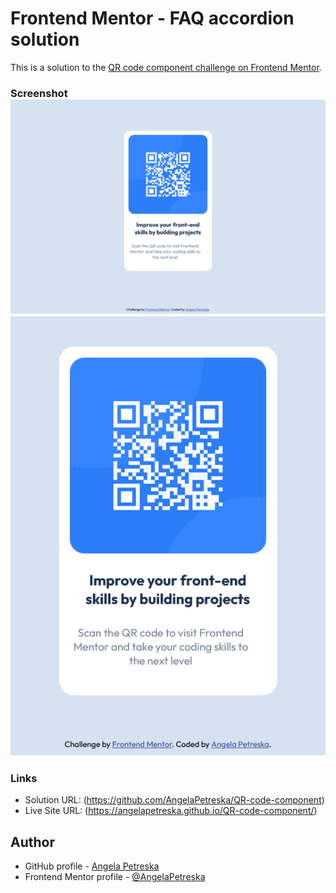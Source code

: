 # Frontend Mentor - FAQ accordion solution
This is a solution to the [QR code component challenge on Frontend Mentor](https://www.frontendmentor.io/challenges/qr-code-component-iux_sIO_H). 

### Screenshot ![desktop-preview](image-1.png) ![mobile-preview](image-2.png)

### Links
- Solution URL: (https://github.com/AngelaPetreska/QR-code-component)
- Live Site URL: (https://angelapetreska.github.io/QR-code-component/)

## Author
- GitHub profile - [Angela Petreska](https://github.com/AngelaPetreska)
- Frontend Mentor profile - [@AngelaPetreska](https://www.frontendmentor.io/profile/AngelaPetreska)